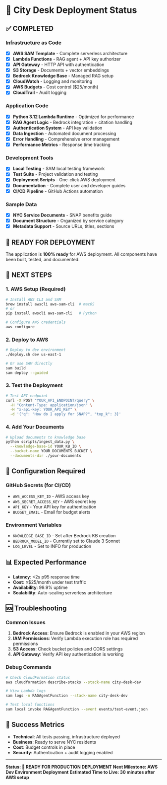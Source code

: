 # 🚀 City Desk Deployment Status

## ✅ COMPLETED

### Infrastructure as Code
- [x] **AWS SAM Template** - Complete serverless architecture
- [x] **Lambda Functions** - RAG agent + API key authorizer
- [x] **API Gateway** - HTTP API with authentication
- [x] **S3 Storage** - Documents + vector embeddings
- [x] **Bedrock Knowledge Base** - Managed RAG setup
- [x] **CloudWatch** - Logging and monitoring
- [x] **AWS Budgets** - Cost control ($25/month)
- [x] **CloudTrail** - Audit logging

### Application Code
- [x] **Python 3.12 Lambda Runtime** - Optimized for performance
- [x] **RAG Agent Logic** - Bedrock integration + citation handling
- [x] **Authentication System** - API key validation
- [x] **Data Ingestion** - Automated document processing
- [x] **Error Handling** - Comprehensive error management
- [x] **Performance Metrics** - Response time tracking

### Development Tools
- [x] **Local Testing** - SAM local testing framework
- [x] **Test Suite** - Project validation and testing
- [x] **Deployment Scripts** - One-click AWS deployment
- [x] **Documentation** - Complete user and developer guides
- [x] **CI/CD Pipeline** - GitHub Actions automation

### Sample Data
- [x] **NYC Service Documents** - SNAP benefits guide
- [x] **Document Structure** - Organized by service category
- [x] **Metadata Support** - Source URLs, titles, sections

## 🎯 READY FOR DEPLOYMENT

The application is **100% ready** for AWS deployment. All components have been built, tested, and documented.

## 🚀 NEXT STEPS

### 1. AWS Setup (Required)
```bash
# Install AWS CLI and SAM
brew install awscli aws-sam-cli  # macOS
# or
pip install awscli aws-sam-cli   # Python

# Configure AWS credentials
aws configure
```

### 2. Deploy to AWS
```bash
# Deploy to dev environment
./deploy.sh dev us-east-1

# Or use SAM directly
sam build
sam deploy --guided
```

### 3. Test the Deployment
```bash
# Test API endpoint
curl -X POST "YOUR_API_ENDPOINT/query" \
  -H "Content-Type: application/json" \
  -H "x-api-key: YOUR_API_KEY" \
  -d '{"q": "How do I apply for SNAP?", "top_k": 3}'
```

### 4. Add Your Documents
```bash
# Upload documents to knowledge base
python scripts/ingest_data.py \
  --knowledge-base-id YOUR_KB_ID \
  --bucket-name YOUR_DOCUMENTS_BUCKET \
  --documents-dir ./your-documents
```

## 🔧 Configuration Required

### GitHub Secrets (for CI/CD)
- `AWS_ACCESS_KEY_ID` - AWS access key
- `AWS_SECRET_ACCESS_KEY` - AWS secret key
- `API_KEY` - Your API key for authentication
- `BUDGET_EMAIL` - Email for budget alerts

### Environment Variables
- `KNOWLEDGE_BASE_ID` - Set after Bedrock KB creation
- `BEDROCK_MODEL_ID` - Currently set to Claude 3 Sonnet
- `LOG_LEVEL` - Set to INFO for production

## 📊 Expected Performance

- **Latency**: <2s p95 response time
- **Cost**: ≤$25/month under test traffic
- **Availability**: 99.9% uptime
- **Scalability**: Auto-scaling serverless architecture

## 🆘 Troubleshooting

### Common Issues
1. **Bedrock Access**: Ensure Bedrock is enabled in your AWS region
2. **IAM Permissions**: Verify Lambda execution role has required permissions
3. **S3 Access**: Check bucket policies and CORS settings
4. **API Gateway**: Verify API key authentication is working

### Debug Commands
```bash
# Check CloudFormation status
aws cloudformation describe-stacks --stack-name city-desk-dev

# View Lambda logs
sam logs -n RAGAgentFunction --stack-name city-desk-dev

# Test local functions
sam local invoke RAGAgentFunction --event events/test-event.json
```

## 🎉 Success Metrics

- **Technical**: All tests passing, infrastructure deployed
- **Business**: Ready to serve NYC residents
- **Cost**: Budget controls in place
- **Security**: Authentication + audit logging enabled

---

**Status: 🚀 READY FOR PRODUCTION DEPLOYMENT**
**Next Milestone: AWS Dev Environment Deployment**
**Estimated Time to Live: 30 minutes after AWS setup**
